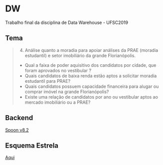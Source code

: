 # DW
Trabalho final da disciplina de Data Warehouse - UFSC2019

## Tema
> 4. Análise quanto a moradia para apoiar análises da PRAE (moradia estudantil) e setor imobiliário da grande Florianópolis.  
> * Qual a faixa de poder aquisitivo dos candidatos por cidade, que foram aprovados no vestibular ?
> * Quais candidatos de baixa renda estão aptos a solicitar moradia estudantil para PRAE?
> * Quais candidatos possuem capacidade financeira para alugar ou comprar imóvel na grande Florianópolis?
> * Existe uma relação de candidatos por ano ou vestibular aptos ao mercado imobiliário ou a PRAE?

## Backend
[Spoon v8.2](https://sourceforge.net/projects/pentaho/)

## Esquema Estrela
[Aqui](https://drive.google.com/file/d/1syb17oWjSNZI0rZ_21DsG6HKf1N5IoAm/view)
